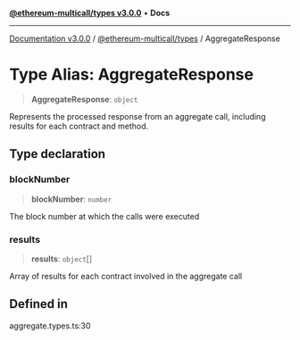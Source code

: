 [**@ethereum-multicall/types v3.0.0**](../README.md) • **Docs**

***

[Documentation v3.0.0](../../../packages.md) / [@ethereum-multicall/types](../README.md) / AggregateResponse

# Type Alias: AggregateResponse

> **AggregateResponse**: `object`

Represents the processed response from an aggregate call, including results for each contract and method.

## Type declaration

### blockNumber

> **blockNumber**: `number`

The block number at which the calls were executed

### results

> **results**: `object`[]

Array of results for each contract involved in the aggregate call

## Defined in

aggregate.types.ts:30
